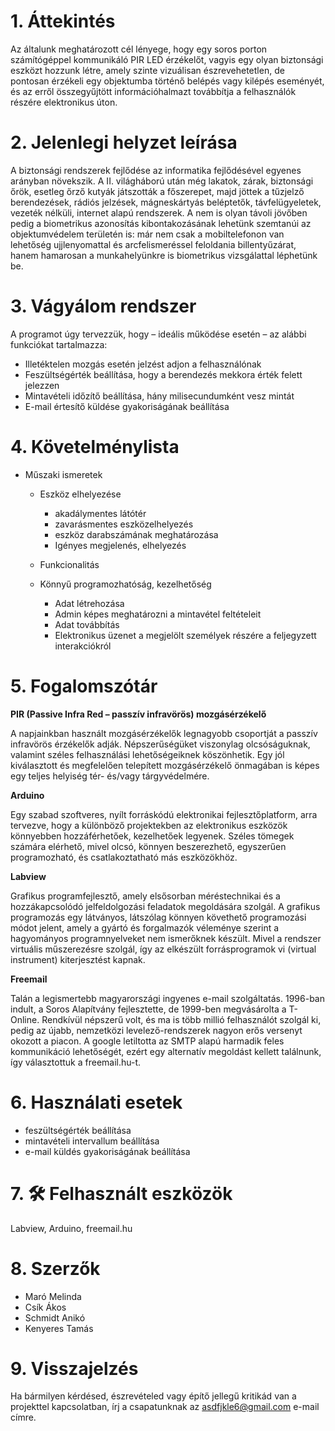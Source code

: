 # 1. Áttekintés

Az általunk meghatározott cél lényege, hogy egy soros porton számítógéppel kommunikáló PIR LED érzékelőt, vagyis egy olyan biztonsági eszközt hozzunk létre, amely szinte vizuálisan észrevehetetlen, de pontosan érzékeli egy objektumba történő belépés vagy kilépés eseményét, és az erről összegyűjtött információhalmazt továbbítja a felhasználók részére elektronikus úton.

# 2. Jelenlegi helyzet leírása

A biztonsági rendszerek fejlődése az informatika fejlődésével egyenes arányban növekszik. A II. világháború után még lakatok, zárak, biztonsági őrök, esetleg őrző kutyák játszották a főszerepet, majd jöttek a tűzjelző berendezések, rádiós jelzések, mágneskártyás beléptetők, távfelügyeletek, vezeték nélküli, internet alapú rendszerek. A nem is olyan távoli jövőben pedig a biometrikus azonosítás kibontakozásának lehetünk szemtanúi az objektumvédelem területén is: már nem csak a mobiltelefonon van lehetőség ujjlenyomattal és arcfelismeréssel feloldania billentyűzárat, hanem hamarosan a munkahelyünkre is biometrikus vizsgálattal léphetünk be.

# 3. Vágyálom rendszer
   
A programot úgy tervezzük, hogy – ideális működése esetén – az alábbi funkciókat tartalmazza:
-   Illetéktelen mozgás esetén jelzést adjon a felhasználónak
-   Feszültségérték beállítása, hogy a berendezés mekkora érték felett jelezzen
-   Mintavételi időzítő beállítása, hány milisecundumként vesz mintát
-   E-mail értesítő küldése gyakoriságának beállítása
    
# 4. Követelménylista
- Műszaki ismeretek
    - Eszköz elhelyezése
        - akadálymentes látótér
        - zavarásmentes eszközelhelyezés
        - eszköz darabszámának meghatározása
        - Igényes megjelenés, elhelyezés

    - Funkcionalitás
    - Könnyű programozhatóság, kezelhetőség
        - Adat létrehozása
        - Admin képes meghatározni a mintavétel feltételeit
        - Adat továbbítás
        - Elektronikus üzenet a megjelölt személyek részére a feljegyzett interakciókról

# 5. Fogalomszótár

**PIR (Passive Infra Red – passzív infravörös) mozgásérzékelő**

A napjainkban használt mozgásérzékelők legnagyobb csoportját a passzív infravörös érzékelők adják. Népszerűségüket viszonylag olcsóságuknak, valamint széles felhasználási lehetőségeiknek köszönhetik.  Egy jól kiválasztott és megfelelően telepített mozgásérzékelő önmagában is képes egy teljes helyiség tér- és/vagy tárgyvédelmére.     
    
**Arduino**
        
Egy szabad szoftveres, nyílt forráskódú elektronikai fejlesztőplatform, arra tervezve, hogy a különböző projektekben az elektronikus eszközök könnyebben hozzáférhetőek, kezelhetőek legyenek. Széles tömegek számára elérhető, mivel olcsó, könnyen beszerezhető, egyszerűen programozható, és csatlakoztatható más eszközökhöz.

**Labview**

Grafikus programfejlesztő, amely elsősorban méréstechnikai és a hozzákapcsolódó jelfeldolgozási feladatok megoldására szolgál. A grafikus programozás egy látványos, látszólag könnyen követhető programozási módot jelent, amely a gyártó és forgalmazók véleménye szerint a hagyományos programnyelveket nem ismerőknek készült. Mivel a rendszer virtuális műszerezésre szolgál, így az elkészült forrásprogramok vi (virtual instrument) kiterjesztést kapnak.

**Freemail**
       
Talán a legismertebb magyarországi ingyenes e-mail szolgáltatás. 1996-ban indult, a Soros Alapítvány fejlesztette, de 1999-ben megvásárolta a T-Online. Rendkívül népszerű volt, és ma is több millió felhasználót szolgál ki, pedig az újabb, nemzetközi levelező-rendszerek nagyon erős versenyt okozott a piacon. A google letiltotta az SMTP alapú harmadik feles kommunikáció lehetőségét, ezért egy alternatív megoldást kellett találnunk, így választottuk a freemail.hu-t.  
        
# 6. Használati esetek

- feszültségérték beállítása 
- mintavételi intervallum beállítása
- e-mail küldés gyakoriságának beállítása

# 7. 🛠 Felhasznált eszközök

Labview, Arduino, freemail.hu

# 8. Szerzők

- Maró Melinda
- Csík Ákos
- Schmidt Anikó
- Kenyeres Tamás

# 9. Visszajelzés

Ha bármilyen kérdésed, észrevételed vagy építő jellegű kritikád van a projekttel kapcsolatban, írj a csapatunknak az asdfjkle6@gmail.com e-mail címre.

